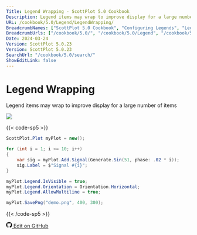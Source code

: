 ```yaml
---
Title: Legend Wrapping - ScottPlot 5.0 Cookbook
Description: Legend items may wrap to improve display for a large number of items
URL: /cookbook/5.0/Legend/LegendWrapping/
BreadcrumbNames: ["ScottPlot 5.0 Cookbook", "Configuring Legends", "Legend Wrapping"]
BreadcrumbUrls: ["/cookbook/5.0/", "/cookbook/5.0/Legend", "/cookbook/5.0/Legend/LegendWrapping"]
Date: 2024-03-24
Version: ScottPlot 5.0.23
Version: ScottPlot 5.0.23
SearchUrl: "/cookbook/5.0/search/"
ShowEditLink: false
---
```


# Legend Wrapping


Legend items may wrap to improve display for a large number of items

[![](/cookbook/5.0/images/LegendWrapping.png?240324174053)](/cookbook/5.0/images/LegendWrapping.png?240324174053)

{{< code-sp5 >}}

```cs
ScottPlot.Plot myPlot = new();

for (int i = 1; i <= 10; i++)
{
    var sig = myPlot.Add.Signal(Generate.Sin(51, phase: .02 * i));
    sig.Label = $"Signal #{i}";
}

myPlot.Legend.IsVisible = true;
myPlot.Legend.Orientation = Orientation.Horizontal;
myPlot.Legend.AllowMultiline = true;

myPlot.SavePng("demo.png", 400, 300);

```

{{< /code-sp5 >}}

<a href='https://github.com/ScottPlot/ScottPlot/blob/main/src/ScottPlot5/ScottPlot5%20Cookbook/Recipes/Introduction/Legend.cs'><svg xmlns="http://www.w3.org/2000/svg" width="16" height="16" fill="currentColor" class="mb-1 bi bi-github" viewBox="0 0 16 16">
  <path d="M8 0C3.58 0 0 3.58 0 8c0 3.54 2.29 6.53 5.47 7.59.4.07.55-.17.55-.38 0-.19-.01-.82-.01-1.49-2.01.37-2.53-.49-2.69-.94-.09-.23-.48-.94-.82-1.13-.28-.15-.68-.52-.01-.53.63-.01 1.08.58 1.23.82.72 1.21 1.87.87 2.33.66.07-.52.28-.87.51-1.07-1.78-.2-3.64-.89-3.64-3.95 0-.87.31-1.59.82-2.15-.08-.2-.36-1.02.08-2.12 0 0 .67-.21 2.2.82.64-.18 1.32-.27 2-.27s1.36.09 2 .27c1.53-1.04 2.2-.82 2.2-.82.44 1.1.16 1.92.08 2.12.51.56.82 1.27.82 2.15 0 3.07-1.87 3.75-3.65 3.95.29.25.54.73.54 1.48 0 1.07-.01 1.93-.01 2.2 0 .21.15.46.55.38A8.01 8.01 0 0 0 16 8c0-4.42-3.58-8-8-8"/>
</svg> Edit on GitHub</a>

